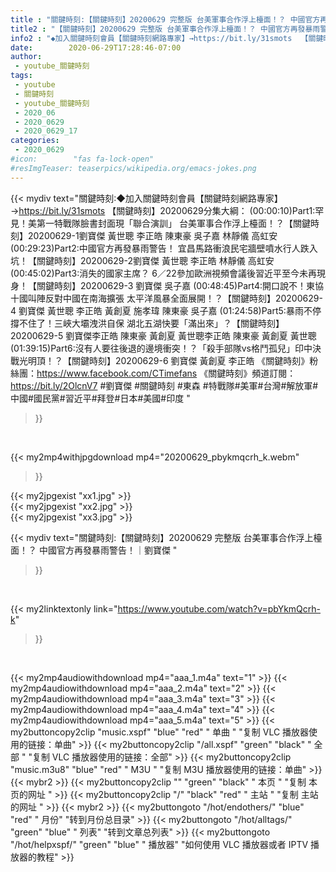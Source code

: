 ```yaml
---
title : "關鍵時刻:【關鍵時刻】20200629 完整版 台美軍事合作浮上檯面！？ 中國官方再發暴雨警告！｜劉寶傑 "
title2 : "【關鍵時刻】20200629 完整版 台美軍事合作浮上檯面！？ 中國官方再發暴雨警告！｜劉寶傑 "
info2 : "◆加入關鍵時刻會員【關鍵時刻網路專家】→https://bit.ly/31smots  【關鍵時刻】20200629分集大綱：  (00:00:10)Part1:罕見！美第一特戰隊臉書封面現「聯合演訓」 台美軍事合作浮上檯面！？【關鍵時刻】20200629-1劉寶傑 黃世聰 李正皓 陳東豪 吳子嘉 林靜儀 高虹安  (00:29:23)Part2:中國官方再發暴雨警告！ 宜昌馬路衝浪民宅牆壁噴水行人跌入坑！【關鍵時刻】20200629-2劉寶傑 黃世聰 李正皓 林靜儀 高虹安  (00:45:02)Part3:消失的國家主席？ 6／22參加歐洲視頻會議後習近平至今未再現身！【關鍵時刻】20200629-3 劉寶傑 吳子嘉  (00:48:45)Part4:開口說不！東協十國叫陣反對中國在南海擴張 太平洋風暴全面展開！？【關鍵時刻】20200629-4 劉寶傑 黃世聰 李正皓 黃創夏 施孝瑋 陳東豪 吳子嘉  (01:24:58)Part5:暴雨不停撐不住了！三峽大壩洩洪自保 湖北五湖快要「滿出來」？【關鍵時刻】20200629-5 劉寶傑李正皓 陳東豪 黃創夏 黃世聰李正皓 陳東豪 黃創夏 黃世聰  (01:39:15)Part6:沒有人要往後退的邊境衝突！？「殺手部隊vs格鬥孤兒」印中決戰光明頂！？【關鍵時刻】20200629-6 劉寶傑 黃創夏 李正皓  《關鍵時刻》粉絲團：https://www.facebook.com/CTimefans 《關鍵時刻》頻道訂閱：https://bit.ly/2OlcnV7  #劉寶傑 #關鍵時刻 #東森 #特戰隊#美軍#台灣#解放軍#中國#國民黨#習近平#拜登#日本#美國#印度 "
date:        2020-06-29T17:28:46-07:00
author:
 - youtube_關鍵時刻
tags:
 - youtube
 - 關鍵時刻
 - youtube_關鍵時刻
 - 2020_06
 - 2020_0629
 - 2020_0629_17
categories:
 - 2020_0629
#icon:        "fas fa-lock-open"
#resImgTeaser: teaserpics/wikipedia.org/emacs-jokes.png
---
```


{{< mydiv text="關鍵時刻:◆加入關鍵時刻會員【關鍵時刻網路專家】→https://bit.ly/31smots  【關鍵時刻】20200629分集大綱：  (00:00:10)Part1:罕見！美第一特戰隊臉書封面現「聯合演訓」 台美軍事合作浮上檯面！？【關鍵時刻】20200629-1劉寶傑 黃世聰 李正皓 陳東豪 吳子嘉 林靜儀 高虹安  (00:29:23)Part2:中國官方再發暴雨警告！ 宜昌馬路衝浪民宅牆壁噴水行人跌入坑！【關鍵時刻】20200629-2劉寶傑 黃世聰 李正皓 林靜儀 高虹安  (00:45:02)Part3:消失的國家主席？ 6／22參加歐洲視頻會議後習近平至今未再現身！【關鍵時刻】20200629-3 劉寶傑 吳子嘉  (00:48:45)Part4:開口說不！東協十國叫陣反對中國在南海擴張 太平洋風暴全面展開！？【關鍵時刻】20200629-4 劉寶傑 黃世聰 李正皓 黃創夏 施孝瑋 陳東豪 吳子嘉  (01:24:58)Part5:暴雨不停撐不住了！三峽大壩洩洪自保 湖北五湖快要「滿出來」？【關鍵時刻】20200629-5 劉寶傑李正皓 陳東豪 黃創夏 黃世聰李正皓 陳東豪 黃創夏 黃世聰  (01:39:15)Part6:沒有人要往後退的邊境衝突！？「殺手部隊vs格鬥孤兒」印中決戰光明頂！？【關鍵時刻】20200629-6 劉寶傑 黃創夏 李正皓  《關鍵時刻》粉絲團：https://www.facebook.com/CTimefans 《關鍵時刻》頻道訂閱：https://bit.ly/2OlcnV7  #劉寶傑 #關鍵時刻 #東森 #特戰隊#美軍#台灣#解放軍#中國#國民黨#習近平#拜登#日本#美國#印度 "
>}}
<br>


{{< my2mp4withjpgdownload mp4="20200629_pbykmqcrh_k.webm"
>}}

{{< my2jpgexist "xx1.jpg" >}}<br>
{{< my2jpgexist "xx2.jpg" >}}<br>
{{< my2jpgexist "xx3.jpg" >}}<br>



{{< mydiv text="關鍵時刻:【關鍵時刻】20200629 完整版 台美軍事合作浮上檯面！？ 中國官方再發暴雨警告！｜劉寶傑 "
>}}
<br>

{{< my2linktextonly link="https://www.youtube.com/watch?v=pbYkmQcrh-k"
>}}


<br>

{{< my2mp4audiowithdownload mp4="aaa_1.m4a"    text="1" >}}
{{< my2mp4audiowithdownload mp4="aaa_2.m4a"    text="2" >}}
{{< my2mp4audiowithdownload mp4="aaa_3.m4a"    text="3" >}}
{{< my2mp4audiowithdownload mp4="aaa_4.m4a"    text="4" >}}
{{< my2mp4audiowithdownload mp4="aaa_5.m4a"    text="5" >}}
{{< my2buttoncopy2clip "music.xspf"        "blue"   "red"    " 单曲 "  "复制 VLC 播放器使用的链接：单曲" >}} {{< my2buttoncopy2clip "/all.xspf"         "green"  "black"  " 全部 "  "复制 VLC 播放器使用的链接：全部" >}} {{< my2buttoncopy2clip "music.m3u8"        "blue"   "red"    " M3U  "    "复制 M3U 播放器使用的链接：单曲" >}} {{< mybr2 >}} {{< my2buttoncopy2clip ""                  "green"  "black"  " 本页 "    "复制 本页的网址 " >}} {{< my2buttoncopy2clip "/"                 "black"  "red"    " 主站 "    "复制 主站的网址 " >}} {{< mybr2 >}} {{< my2buttongoto      "/hot/endothers/"   "blue"   "red"    " 月份"   "转到月份总目录" >}} {{< my2buttongoto      "/hot/alltags/"     "green"  "blue"   " 列表"   "转到文章总列表" >}} {{< my2buttongoto      "/hot/helpxspf/"    "green"  "blue"   " 播放器" "如何使用 VLC 播放器或者 IPTV 播放器的教程" >}} 
